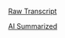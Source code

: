 [Raw Transcript](https://github.com/MCBasterSheet/MCBasterSheet/blob/main/MCB150/pages/Lectures/Raw-Transcripts/Raw%20Transcript%203-1-2024.md)

[AI Summarized](https://github.com/MCBasterSheet/MCBasterSheet/blob/main/MCB150/pages/Lectures/AI-Summaries/AI%20Summarized%203-1-2024.md)
